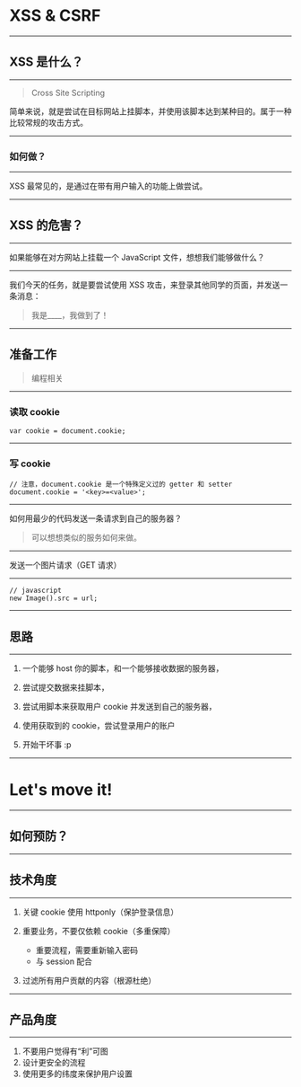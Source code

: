 # XSS & CSRF

****

## XSS 是什么？

***

> Cross Site Scripting

简单来说，就是尝试在目标网站上挂脚本，并使用该脚本达到某种目的。属于一种比较常规的攻击方式。

*** 

### 如何做？

***

XSS 最常见的，是通过在带有用户输入的功能上做尝试。


****

## XSS 的危害？

***

如果能够在对方网站上挂载一个 JavaScript 文件，想想我们能够做什么？

***

我们今天的任务，就是要尝试使用 XSS 攻击，来登录其他同学的页面，并发送一条消息：

> 我是____，我做到了！

****

## 准备工作

> 编程相关

***

### 读取 cookie

	var cookie = document.cookie;
	
***

### 写 cookie
	
	// 注意，document.cookie 是一个特殊定义过的 getter 和 setter
	document.cookie = '<key>=<value>';
	
***

如何用最少的代码发送一条请求到自己的服务器？

> 可以想想类似的服务如何来做。

***

发送一个图片请求（GET 请求）

***

	// javascript
	new Image().src = url;
	
****

## 思路

***

1. 一个能够 host 你的脚本，和一个能够接收数据的服务器，

2. 尝试提交数据来挂脚本，

3. 尝试用脚本来获取用户 cookie 并发送到自己的服务器，

4. 使用获取到的 cookie，尝试登录用户的账户

5. 开始干坏事 :p

****

# Let's move it!

****

## 如何预防？

****

## 技术角度

***

1. 关键 cookie 使用 httponly（保护登录信息）
2. 重要业务，不要仅依赖 cookie（多重保障）
	- 重要流程，需要重新输入密码
	- 与 session 配合
	
3. 过滤所有用户贡献的内容（根源杜绝）

****

## 产品角度

***

1. 不要用户觉得有“利”可图
2. 设计更安全的流程
3. 使用更多的纬度来保护用户设置























